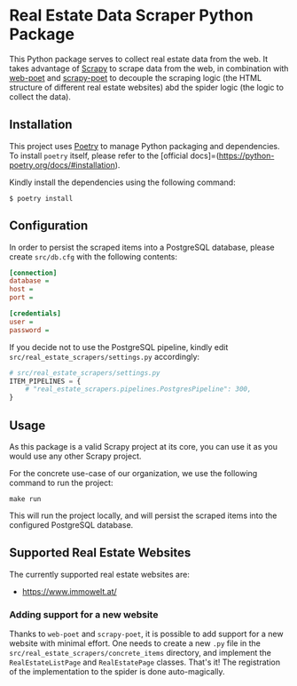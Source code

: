 # Real Estate Data Scraper Python Package

This Python package serves to collect real estate data from the web. It takes advantage of [Scrapy](https://scrapy.org/)
to scrape data from the web, in combination with [web-poet](https://web-poet.readthedocs.io/en/stable/)
and [scrapy-poet](https://scrapy-poet.readthedocs.io/en/stable/) to decouple the scraping logic (the HTML structure of
different real estate websites) abd the spider logic (the logic to collect the data).

## Installation

This project uses [Poetry](https://python-poetry.org/) to manage Python packaging and dependencies. To install `poetry`
itself, please refer to the [official docs]=(https://python-poetry.org/docs/#installation).

Kindly install the dependencies using the following command:

```shell
$ poetry install
```

## Configuration

In order to persist the scraped items into a PostgreSQL database, please create `src/db.cfg` with the following
contents:

```ini
[connection]
database =
host =
port =

[credentials]
user =
password =
```

If you decide not to use the PostgreSQL pipeline, kindly edit `src/real_estate_scrapers/settings.py` accordingly:

```python
# src/real_estate_scrapers/settings.py
ITEM_PIPELINES = {
    # "real_estate_scrapers.pipelines.PostgresPipeline": 300,
}
```

## Usage

As this package is a valid Scrapy project at its core, you can use it as you would use any other Scrapy project.

For the concrete use-case of our organization, we use the following command to run the project:

```shell
make run
```

This will run the project locally, and will persist the scraped items into the configured PostgreSQL database.

## Supported Real Estate Websites

The currently supported real estate websites are:

- https://www.immowelt.at/

### Adding support for a new website

Thanks to `web-poet` and `scrapy-poet`, it is possible to add support for a new website with minimal effort. One needs
to create a new `.py` file in the `src/real_estate_scrapers/concrete_items` directory, and implement
the `RealEstateListPage` and `RealEstatePage` classes. That's it! The registration of the implementation to the spider
is done auto-magically.